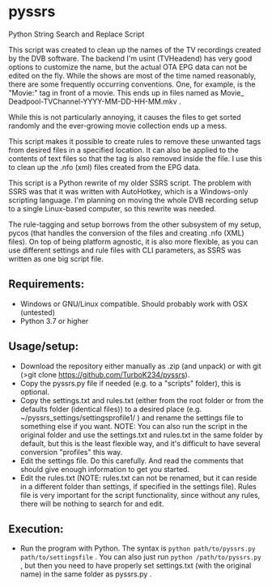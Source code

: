 # pyssrs
Python String Search and Replace Script

This script was created to clean up the names of the TV recordings created by the DVB software. The backend I'm usint (TVHeadend) has very good options to customize the name, but the actual OTA EPG data can not be edited on the fly. While the shows are most of the time named reasonably, there are some frequently occurring conventions. One, for example, is the "Movie:" tag in front of a movie. This ends up in files named as Movie_ Deadpool-TVChannel-YYYY-MM-DD-HH-MM.mkv .

While this is not particularly annoying, it causes the files to get sorted randomly and the ever-growing movie collection ends up a mess.

This script makes it possible to create rules to remove these unwanted tags from desired files in a specified location. It can also be applied to the contents of text files so that the tag is also removed inside the file. I use this to clean up the .nfo (xml) files created from the EPG data.

This script is a Python rewrite of my older SSRS script. The problem with SSRS was that it was written with AutoHotkey, which is a Windows-only scripting language. I'm planning on moving the whole DVB recording setup to a single Linux-based computer, so this rewrite was needed.

The rule-tagging and setup borrows from the other subsystem of my setup, pycos (that handles the conversion of the files and creating .nfo (XML) files). On top of being platform agnostic, it is also more flexible, as you can use different settings and rule files with CLI parameters, as SSRS was written as one big script file.

## Requirements:
* Windows or GNU/Linux compatible. Should probably work with OSX (untested)
* Python 3.7 or higher

## Usage/setup:
* Download the repository either manually as .zip (and unpack) or with git (>git clone https://github.com/TurboK234/pyssrs).
* Copy the pyssrs.py file if needed (e.g. to a "scripts" folder), this is optional.
* Copy the settings.txt and rules.txt (either from the root folder or from the defaults folder (identical files)) to a desired place (e.g. ~/pyssrs_settings/settingsprofile1/ ) and rename the settings file to something else if you want. NOTE: You can also run the script in the original folder and use the settings.txt and rules.txt in the same folder by default, but this is the least flexible way, and it's difficult to have several conversion "profiles" this way.
* Edit the settings file. Do this carefully. And read the comments that should give enough information to get you started.
* Edit the rules.txt (NOTE: rules.txt can not be renamed, but it can reside in a different folder than settings, if specified in the settings file). Rules file is very important for the script functionality, since without any rules, there will be nothing to search for and edit.

## Execution:
* Run the program with Python. The syntax is `python path/to/pyssrs.py path/to/settingsfile` . You can also just run `python /path/to/pyssrs.py` , but then you need to have properly set settings.txt (with the original name) in the same folder as pyssrs.py .
